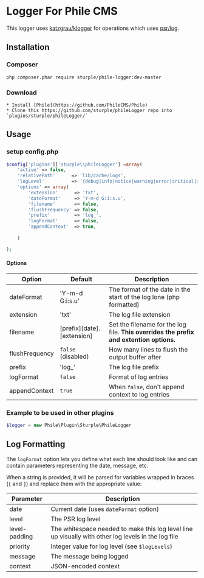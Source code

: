 # Logger For Phile CMS

This logger uses [katzgrau/klogger](https://packagist.org/packages/katzgrau/klogger) for operations which uses [psr/log](https://packagist.org/packages/psr/log).


## Installation
### Composer
```
php composer.phar require sturple/phile-logger:dev-master
```

### Download
```
* Install [Phile](https://github.com/PhileCMS/Phile)
* Clone this https://github.com/sturple/phileLogger repo into `plugins/sturple/phileLogger/`
```


## Usage

### setup config.php

``` php
$config['plugins']['sturple\\phileLogger'] =array(	
	'active' => false,
	'relativePath' 		=> 'lib/cache/logs',
	'logLevel' 			=> '{debug|info|notice|warning|error|critical|alert|emergency}',
	'options' => array(
		'extension'      => 'txt',
		'dateFormat'     => 'Y-m-d G:i:s.u',
		'filename'       => false,
		'flushFrequency' => false,
		'prefix'         => 'log_',
		'logFormat'      => false,
		'appendContext'  => true,
		
	)
  
);

```
#### Options

| Option | Default | Description |
| ------ | ------- | ----------- |
| dateFormat | 'Y-m-d G:i:s.u' | The format of the date in the start of the log lone (php formatted) |
| extension | 'txt' | The log file extension |
| filename | [prefix][date].[extension] | Set the filename for the log file. **This overrides the prefix and extention options.** |
| flushFrequency | `false` (disabled) | How many lines to flush the output buffer after |
| prefix  | 'log_' | The log file prefix |
| logFormat | `false` | Format of log entries |
| appendContext | `true` | When `false`, don't append context to log entries |


### Example to be used in other plugins
``` php
$logger = new Phile\Plugin\Sturple\PhileLogger
```


## Log Formatting

The `logFormat` option lets you define what each line should look like and can contain parameters representing the date, message, etc.

When a string is provided, it will be parsed for variables wrapped in braces (`{` and `}`) and replace them with the appropriate value:

| Parameter | Description |
| --------- | ----------- |
| date | Current date (uses `dateFormat` option) |
| level | The PSR log level |
| level-padding | The whitespace needed to make this log level line up visually with other log levels in the log file |
| priority | Integer value for log level (see `$logLevels`) |
| message | The message being logged |
| context | JSON-encoded context |
